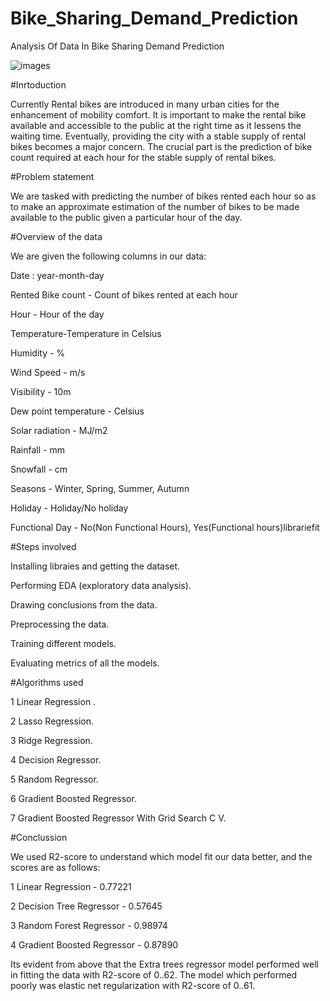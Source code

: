 # Bike_Sharing_Demand_Prediction
Analysis Of Data In Bike Sharing Demand Prediction

![images](https://user-images.githubusercontent.com/105944539/180010191-5095bdbf-4ff0-43ef-a289-ee95a89a4d52.jpg)

#Inrtoduction

Currently Rental bikes are introduced in many urban cities for the enhancement of mobility comfort. It is important to make the rental bike available and accessible to the public at the right time as it lessens the waiting time. Eventually, providing the city with a stable supply of rental bikes becomes a major concern. The crucial part is the prediction of bike count required at each hour for the stable supply of rental bikes.


#Problem statement

We are tasked with predicting the number of bikes rented each hour so as to make an approximate estimation of the number of bikes to be made available to the public given a particular hour of the day.


#Overview of the data

 We are given the following columns in our data:

Date : year-month-day

Rented Bike count - Count of bikes rented at each hour

Hour - Hour of the day

Temperature-Temperature in Celsius

Humidity - %

Wind Speed - m/s

Visibility - 10m

Dew point temperature - Celsius

Solar radiation - MJ/m2

Rainfall - mm

Snowfall - cm

Seasons - Winter, Spring, Summer, Autumn

Holiday - Holiday/No holiday

Functional Day - No(Non Functional Hours), Yes(Functional hours)librariefit


#Steps involved

Installing libraies and getting the dataset.

Performing EDA (exploratory data analysis).

Drawing conclusions from the data.

Preprocessing the data.

Training different models.

Evaluating metrics of all the models.



#Algorithms used

1 Linear Regression .

2 Lasso Regression.

3 Ridge Regression.

4 Decision Regressor.

5 Random Regressor.

6 Gradient Boosted Regressor.

7 Gradient Boosted Regressor With Grid Search C V.
 

#Conclussion

We used R2-score to understand which model fit our data better, and the scores are as follows:

1 Linear Regression - 0.77221

2 Decision Tree Regressor - 0.57645

3 Random Forest Regressor - 0.98974

4 Gradient Boosted Regressor - 0.87890

Its evident from above that the Extra trees regressor model performed well in fitting the data with R2-score of 0..62. The model which performed poorly was elastic net regularization with R2-score of 0..61.
